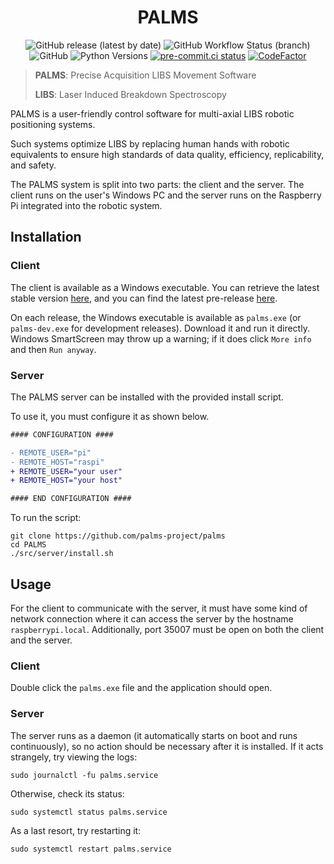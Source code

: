 <div align="center">

# PALMS

<img alt="GitHub release (latest by date)" src="https://img.shields.io/github/v/release/palms-project/palms?label=Github%20Release&logo=Github">
<img alt="GitHub Workflow Status (branch)" src="https://img.shields.io/github/workflow/status/palms-project/palms/Development%20Release/master?label=Build&logo=Github">
<img alt="GitHub" src="https://img.shields.io/github/license/palms-project/palms?label=License">
<img alt="Python Versions" src="https://img.shields.io/badge/python-3.6+-blue.svg">
<a href="https://results.pre-commit.ci/latest/github/palms-project/palms/master"><img alt="pre-commit.ci status" src="https://results.pre-commit.ci/badge/github/palms-project/palms/master.svg"></a>
<a href="https://www.codefactor.io/repository/github/palms-project/palms"><img src="https://www.codefactor.io/repository/github/palms-project/palms/badge" alt="CodeFactor" /></a>

</div>

> **PALMS**: Precise Acquisition LIBS Movement Software
>
> **LIBS**: Laser Induced Breakdown Spectroscopy

PALMS is a user-friendly control software for multi-axial LIBS robotic positioning systems.

Such systems optimize LIBS by replacing human hands with robotic equivalents to ensure high standards of data quality, efficiency, replicability, and safety.

The PALMS system is split into two parts: the client and the server. The client runs on the user's Windows PC and the server runs on the Raspberry Pi integrated into the robotic system.

## Installation

### Client

The client is available as a Windows executable. You can retrieve the latest stable version [here](https://github.com/palms-project/palms/releases/latest), and you can find the latest pre-release [here](https://github.com/palms-project/palms/releases/tag/latest).

On each release, the Windows executable is available as `palms.exe` (or `palms-dev.exe` for development releases). Download it and run it directly. Windows SmartScreen may throw up a warning; if it does click `More info` and then `Run anyway`.

### Server

The PALMS server can be installed with the provided install script.

To use it, you must configure it as shown below.

```diff
#### CONFIGURATION ####

- REMOTE_USER="pi"
- REMOTE_HOST="raspi"
+ REMOTE_USER="your user"
+ REMOTE_HOST="your host"

#### END CONFIGURATION ####
```

To run the script:

```shell
git clone https://github.com/palms-project/palms
cd PALMS
./src/server/install.sh
```

## Usage

For the client to communicate with the server, it must have some kind of network connection where it can access the server by the hostname `raspberrypi.local`. Additionally, port 35007 must be open on both the client and the server.

### Client

Double click the `palms.exe` file and the application should open.

### Server

The server runs as a daemon (it automatically starts on boot and runs continuously), so no action should be necessary after it is installed. If it acts strangely, try viewing the logs:

```shell
sudo journalctl -fu palms.service
```

Otherwise, check its status:

```shell
sudo systemctl status palms.service
```

As a last resort, try restarting it:

```shell
sudo systemctl restart palms.service
```
